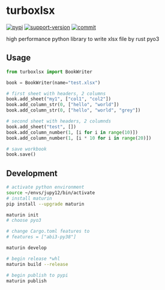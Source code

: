 # turboxlsx

[![pypi](https://img.shields.io/pypi/v/turboxlsx.svg)](https://pypi.org/project/turboxlsx/)  [![support-version](https://img.shields.io/pypi/pyversions/turboxlsx)](https://img.shields.io/pypi/pyversions/turboxlsx) [![commit](https://img.shields.io/github/last-commit/GreyRaphael/turboxlsx)](https://github.com/GreyRaphael/turboxlsx/commits/master)

high performance python library to write xlsx file by rust pyo3

## Usage

```py
from turboxlsx import BookWriter

book = BookWriter(name="test.xlsx")

# first sheet with headers, 2 columns
book.add_sheet("my1", ["col1", "col2"])
book.add_column_str(0, ["hello", "world"])
book.add_column_str(0, ["hello", "world", "grey"])

# second sheet with headers, 2 columnds
book.add_sheet("test", [])
book.add_column_number(1, [i for i in range(10)])
book.add_column_number(1, [i * 10 for i in range(20)])

# save workbook
book.save()
```

## Development

```bash
# activate python environment
source ~/envs/jupy12/bin/activate
# install maturin
pip install --upgrade maturin

maturin init
# choose pyo3

# change Cargo.toml features to 
# features = ["abi3-py38"]

maturin develop

# begin release *whl
maturin build --release

# begin publish to pypi
maturin publish
```